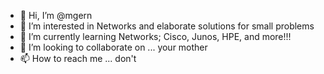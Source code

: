- 👋 Hi, I’m @mgern
- 👀 I’m interested in Networks and elaborate solutions for small problems
- 🌱 I’m currently learning Networks; Cisco, Junos, HPE, and more!!!
- 💞️ I’m looking to collaborate on ... your mother
- 📫 How to reach me ... don't

<!---
mgern/mgern is a ✨ special ✨ repository because its `README.md` (this file) appears on your GitHub profile.
You can click the Preview link to take a look at your changes.
--->

